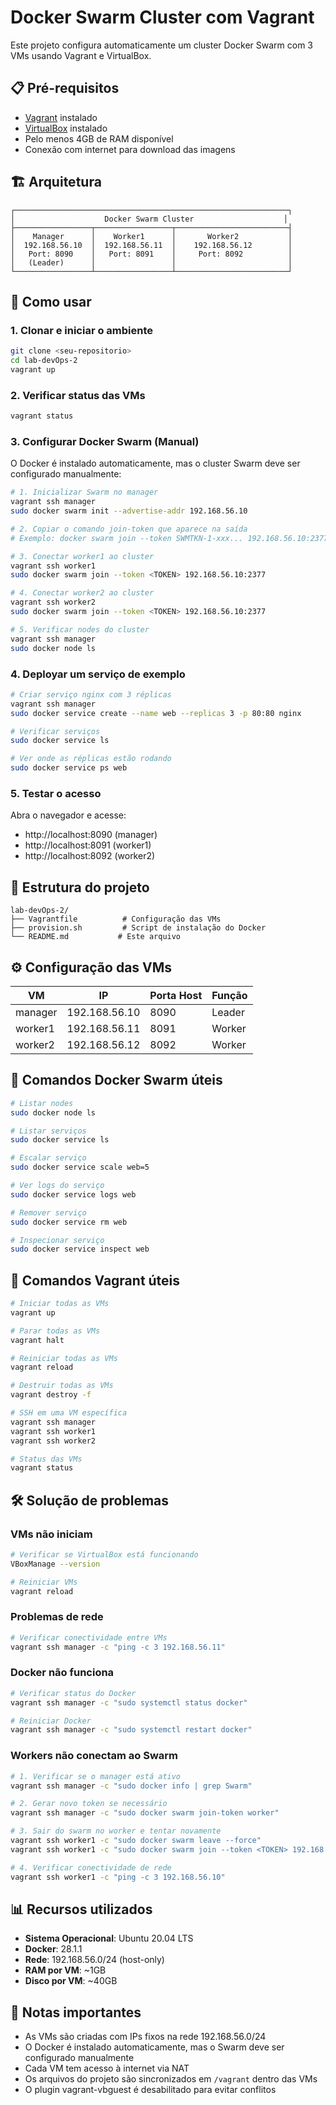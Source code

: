 # Docker Swarm Cluster com Vagrant

Este projeto configura automaticamente um cluster Docker Swarm com 3 VMs usando Vagrant e VirtualBox.

## 📋 Pré-requisitos

- [Vagrant](https://www.vagrantup.com/downloads) instalado
- [VirtualBox](https://www.virtualbox.org/wiki/Downloads) instalado
- Pelo menos 4GB de RAM disponível
- Conexão com internet para download das imagens

## 🏗️ Arquitetura

```
┌─────────────────────────────────────────────────────────────┐
│                    Docker Swarm Cluster                    │
├─────────────────┬─────────────────┬─────────────────────────┤
│    Manager      │    Worker1      │       Worker2           │
│  192.168.56.10  │  192.168.56.11  │    192.168.56.12        │
│   Port: 8090    │   Port: 8091    │     Port: 8092          │
│   (Leader)      │                 │                         │
└─────────────────┴─────────────────┴─────────────────────────┘
```

## 🚀 Como usar

### 1. Clonar e iniciar o ambiente

```bash
git clone <seu-repositorio>
cd lab-devOps-2
vagrant up
```

### 2. Verificar status das VMs

```bash
vagrant status
```

### 3. Configurar Docker Swarm (Manual)

O Docker é instalado automaticamente, mas o cluster Swarm deve ser configurado manualmente:

```bash
# 1. Inicializar Swarm no manager
vagrant ssh manager
sudo docker swarm init --advertise-addr 192.168.56.10

# 2. Copiar o comando join-token que aparece na saída
# Exemplo: docker swarm join --token SWMTKN-1-xxx... 192.168.56.10:2377

# 3. Conectar worker1 ao cluster
vagrant ssh worker1
sudo docker swarm join --token <TOKEN> 192.168.56.10:2377

# 4. Conectar worker2 ao cluster
vagrant ssh worker2
sudo docker swarm join --token <TOKEN> 192.168.56.10:2377

# 5. Verificar nodes do cluster
vagrant ssh manager
sudo docker node ls
```

### 4. Deployar um serviço de exemplo

```bash
# Criar serviço nginx com 3 réplicas
vagrant ssh manager
sudo docker service create --name web --replicas 3 -p 80:80 nginx

# Verificar serviços
sudo docker service ls

# Ver onde as réplicas estão rodando
sudo docker service ps web
```

### 5. Testar o acesso

Abra o navegador e acesse:
- http://localhost:8090 (manager)
- http://localhost:8091 (worker1)
- http://localhost:8092 (worker2)

## 📁 Estrutura do projeto

```
lab-devOps-2/
├── Vagrantfile          # Configuração das VMs
├── provision.sh         # Script de instalação do Docker
└── README.md           # Este arquivo
```

## ⚙️ Configuração das VMs

| VM      | IP            | Porta Host | Função  |
|---------|---------------|------------|---------|
| manager | 192.168.56.10 | 8090       | Leader  |
| worker1 | 192.168.56.11 | 8091       | Worker  |
| worker2 | 192.168.56.12 | 8092       | Worker  |

## 🐳 Comandos Docker Swarm úteis

```bash
# Listar nodes
sudo docker node ls

# Listar serviços
sudo docker service ls

# Escalar serviço
sudo docker service scale web=5

# Ver logs do serviço
sudo docker service logs web

# Remover serviço
sudo docker service rm web

# Inspecionar serviço
sudo docker service inspect web
```

## 🔧 Comandos Vagrant úteis

```bash
# Iniciar todas as VMs
vagrant up

# Parar todas as VMs
vagrant halt

# Reiniciar todas as VMs
vagrant reload

# Destruir todas as VMs
vagrant destroy -f

# SSH em uma VM específica
vagrant ssh manager
vagrant ssh worker1
vagrant ssh worker2

# Status das VMs
vagrant status
```

## 🛠️ Solução de problemas

### VMs não iniciam
```bash
# Verificar se VirtualBox está funcionando
VBoxManage --version

# Reiniciar VMs
vagrant reload
```

### Problemas de rede
```bash
# Verificar conectividade entre VMs
vagrant ssh manager -c "ping -c 3 192.168.56.11"
```

### Docker não funciona
```bash
# Verificar status do Docker
vagrant ssh manager -c "sudo systemctl status docker"

# Reiniciar Docker
vagrant ssh manager -c "sudo systemctl restart docker"
```

### Workers não conectam ao Swarm
```bash
# 1. Verificar se o manager está ativo
vagrant ssh manager -c "sudo docker info | grep Swarm"

# 2. Gerar novo token se necessário
vagrant ssh manager -c "sudo docker swarm join-token worker"

# 3. Sair do swarm no worker e tentar novamente
vagrant ssh worker1 -c "sudo docker swarm leave --force"
vagrant ssh worker1 -c "sudo docker swarm join --token <TOKEN> 192.168.56.10:2377"

# 4. Verificar conectividade de rede
vagrant ssh worker1 -c "ping -c 3 192.168.56.10"
```

## 📊 Recursos utilizados

- **Sistema Operacional**: Ubuntu 20.04 LTS
- **Docker**: 28.1.1
- **Rede**: 192.168.56.0/24 (host-only)
- **RAM por VM**: ~1GB
- **Disco por VM**: ~40GB


## 📝 Notas importantes

- As VMs são criadas com IPs fixos na rede 192.168.56.0/24
- O Docker é instalado automaticamente, mas o Swarm deve ser configurado manualmente
- Cada VM tem acesso à internet via NAT
- Os arquivos do projeto são sincronizados em `/vagrant` dentro das VMs
- O plugin vagrant-vbguest é desabilitado para evitar conflitos
